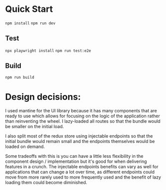 # Quick Start

`npm install`
`npm run dev`

## Test
`npx playwright install`
`npm run test:e2e`

## Build

`npm run build`

# Design decisions:

I used mantine for the UI library because it has many components that are ready to use which allows for focusing on the logic of the application rather than reinventing the wheel. I lazy-loaded all routes so that the bundle would be smaller on the initial load.

I also split most of the redux store using injectable endpoints so that the initial bundle would remain small and the endpoints themselves would be loaded on demand.

Some tradeoffs with this is you can have a little less flexibility in the component design / implementation but it's good for when delivering features in a crunch. The injectable endpoints benefits can vary as well for applications that can change a lot over time, as different endpoints could move from more rarely used to more frequently used and the benefit of lazy loading them could become diminished.